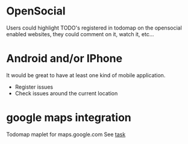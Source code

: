 # OpenSocial #

Users could highlight TODO's registered in todomap on the opensocial enabled websites, they could comment on it, watch it, etc...

# Android and/or IPhone #

It would be great to have at least one kind of mobile application.
  * Register issues
  * Check issues around the current location

# google maps integration #

Todomap maplet for maps.google.com See [task](http://code.google.com/p/todomap/issues/detail?id=96)
